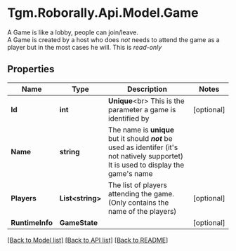 # Tgm.Roborally.Api.Model.Game
A Game is like a lobby, people can join/leave.<br> A Game is created by a host who does *not* needs to attend the game as a player but in the most cases he will. This is *read-only*
## Properties

Name | Type | Description | Notes
------------ | ------------- | ------------- | -------------
**Id** | **int** | **Unique**&lt;br&gt; This is the parameter a game is identified by | [optional] 
**Name** | **string** | The name is **unique** but it should ***not*** be used as identifer (it&#39;s not natively supportet) It is used to display the game&#39;s name | 
**Players** | **List&lt;string&gt;** | The list of players attending the game. (Only contains the name of the players) | [optional] 
**RuntimeInfo** | **GameState** |  | [optional] 

[[Back to Model list]](../README.md#documentation-for-models) [[Back to API list]](../README.md#documentation-for-api-endpoints) [[Back to README]](../README.md)

